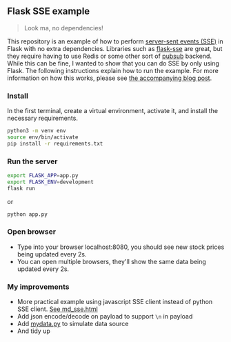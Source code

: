 ## Flask SSE example

> Look ma, no dependencies!

This repository is an example of how to perform [server-sent events (SSE)](https://www.wikiwand.com/en/Server-sent_events) in Flask with no extra dependencies. Libraries such as [flask-sse](https://github.com/singingwolfboy/flask-sse) are great, but they require having to use Redis or some other sort of [pubsub](https://www.wikiwand.com/en/Publish%E2%80%93subscribe_pattern) backend. While this can be fine, I wanted to show that you can do SSE by only using Flask. The following instructions explain how to run the example. For more information on how this works, please see [the accompanying blog post](https://maxhalford.github.io/blog/flask-sse-no-deps).

### Install

In the first terminal, create a virtual environment, activate it, and install the necessary requirements.

```sh
python3 -m venv env
source env/bin/activate
pip install -r requirements.txt
```

### Run the server

```sh
export FLASK_APP=app.py
export FLASK_ENV=development
flask run
```

or

```sh
python app.py
```

### Open browser

- Type into your browser localhost:8080, you should see new stock prices being updated every 2s.
- You can open multiple browsers, they'll show the same data being updated every 2s.

### My improvements

- More practical example using javascript SSE client instead of python SSE client. [See md_sse.html](templates/md_sse.html)
- Add json encode/decode on payload to support `\n` in payload
- Add [mydata.py](mydata.py) to simulate data source
- And tidy up
